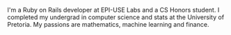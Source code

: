 I'm a Ruby on Rails developer at EPI-USE Labs and a CS Honors student. I completed my undergrad in computer science and stats at the University of Pretoria. My passions are mathematics, machine learning and finance.
